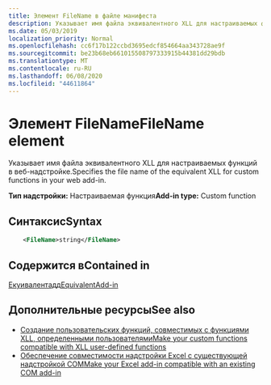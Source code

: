 ```yaml
---
title: Элемент FileName в файле манифеста
description: Указывает имя файла эквивалентного XLL для настраиваемых функций в веб-надстройке.
ms.date: 05/03/2019
localization_priority: Normal
ms.openlocfilehash: cc6f17b122ccbd3695edcf854664aa343728ae9f
ms.sourcegitcommit: be23b68eb661015508797333915b44381dd29bdb
ms.translationtype: MT
ms.contentlocale: ru-RU
ms.lasthandoff: 06/08/2020
ms.locfileid: "44611864"
---
```

# <a name="filename-element"></a><span data-ttu-id="f0951-103">Элемент FileName</span><span class="sxs-lookup"><span data-stu-id="f0951-103">FileName element</span></span>

<span data-ttu-id="f0951-104">Указывает имя файла эквивалентного XLL для настраиваемых функций в веб-надстройке.</span><span class="sxs-lookup"><span data-stu-id="f0951-104">Specifies the file name of the equivalent XLL for custom functions in your web add-in.</span></span>

<span data-ttu-id="f0951-105">**Тип надстройки:** Настраиваемая функция</span><span class="sxs-lookup"><span data-stu-id="f0951-105">**Add-in type:** Custom function</span></span>

## <a name="syntax"></a><span data-ttu-id="f0951-106">Синтаксис</span><span class="sxs-lookup"><span data-stu-id="f0951-106">Syntax</span></span>

```XML
    <FileName>string</FileName>  
```

## <a name="contained-in"></a><span data-ttu-id="f0951-107">Содержится в</span><span class="sxs-lookup"><span data-stu-id="f0951-107">Contained in</span></span>

[<span data-ttu-id="f0951-108">Екуивалентадд</span><span class="sxs-lookup"><span data-stu-id="f0951-108">EquivalentAdd-in</span></span>](equivalentaddin.md)


## <a name="see-also"></a><span data-ttu-id="f0951-109">Дополнительные ресурсы</span><span class="sxs-lookup"><span data-stu-id="f0951-109">See also</span></span>

- [<span data-ttu-id="f0951-110">Создание пользовательских функций, совместимых с функциями XLL, определенными пользователями</span><span class="sxs-lookup"><span data-stu-id="f0951-110">Make your custom functions compatible with XLL user-defined functions</span></span>](../../excel/make-custom-functions-compatible-with-xll-udf.md)
- [<span data-ttu-id="f0951-111">Обеспечение совместимости надстройки Excel с существующей надстройкой COM</span><span class="sxs-lookup"><span data-stu-id="f0951-111">Make your Excel add-in compatible with an existing COM add-in</span></span>](../../develop/make-office-add-in-compatible-with-existing-com-add-in.md)